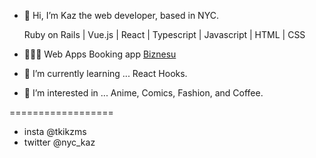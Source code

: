 - 👋 Hi, I’m Kaz the web developer, based in NYC.

  Ruby on Rails | Vue.js | React | Typescript | Javascript | HTML | CSS

- 👨🏻‍💻 Web Apps
  Booking app [Biznesu](https://biznesu.netlify.app/)
- 🌱 I’m currently learning ... React Hooks.

- 👀 I’m interested in ... Anime, Comics, Fashion, and Coffee.

==================
- insta @tkikzms
- twitter @nyc_kaz

<!---
kazumasasama/kazumasasama is a ✨ special ✨ repository because its `README.md` (this file) appears on your GitHub profile.
You can click the Preview link to take a look at your changes.
--->
